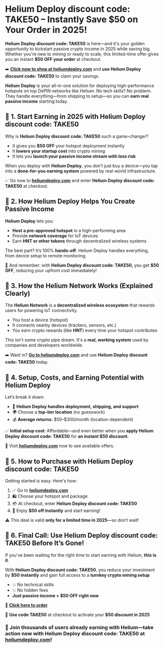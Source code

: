 <h1>Helium Deploy discount code: TAKE50 – Instantly Save $50 on Your Order in 2025!</h1>
<p><strong>Helium Deploy discount code: TAKE50</strong> is here—and it's your golden opportunity to kickstart passive crypto income in 2025 while saving big. Whether you're new to mining or ready to scale, this limited-time offer gives you an instant <strong>$50 OFF your order</strong> at checkout.</p>
<p>➡️ <a href="https://heliumdeploy.com/?sca_ref=8740003.Px7OjujikM"><strong>Click now to shop at heliumdeploy.com</strong></a> and <strong>use Helium Deploy discount code: TAKE50</strong> to claim your savings.</p>
<p><strong>Helium Deploy</strong> is your all-in-one solution for deploying high-performance hotspots on top DePIN networks like Helium. No tech skills? No problem. They handle everything—from shipping to setup—so you can <strong>earn real passive income</strong> starting today.</p>

<h2>🔹 1. Start Earning in 2025 with Helium Deploy discount code: TAKE50</h2>
<p>Why is <strong>Helium Deploy discount code: TAKE50</strong> such a game-changer?</p>
<ul>
<li>It gives you <strong>$50 OFF</strong> your hotspot deployment instantly</li>
<li>It <strong>lowers your startup cost</strong> into crypto mining</li>
<li>It lets you <strong>launch your passive income stream with less risk</strong></li>
</ul>
<p>When you deploy with <strong>Helium Deploy</strong>, you don’t just buy a device—you tap into a <strong>done-for-you earning system</strong> powered by real-world infrastructure.</p>
<p>✅ Go now to <a href="https://heliumdeploy.com/?sca_ref=8740003.Px7OjujikM"><strong>heliumdeploy.com</strong></a> and enter <strong>Helium Deploy discount code: TAKE50</strong> at checkout.</p>

<h2>🔹 2. How Helium Deploy Helps You Create Passive Income</h2>
<p><strong>Helium Deploy</strong> lets you:</p>
<ul>
<li><strong>Host a pre-approved hotspot</strong> in a high-performing area</li>
<li>Provide <strong>network coverage</strong> for IoT devices</li>
<li>Earn <strong>HNT or other tokens</strong> through decentralized wireless systems</li>
</ul>
<p>The best part? It’s 100% <strong>hands-off</strong>. Helium Deploy handles everything, from device setup to remote monitoring.</p>
<p>💸 And remember: with <strong>Helium Deploy discount code: TAKE50</strong>, you get <strong>$50 OFF</strong>, reducing your upfront cost immediately!</p>

<h2>🔹 3. How the Helium Network Works (Explained Clearly)</h2>
<p>The <strong>Helium Network</strong> is a <strong>decentralized wireless ecosystem</strong> that rewards users for powering IoT connectivity.</p>
<ul>
<li>You host a device (hotspot)</li>
<li>It connects nearby devices (trackers, sensors, etc.)</li>
<li>You earn crypto rewards (like <strong>HNT</strong>) every time your hotspot contributes</li>
</ul>
<p>This isn't some crypto pipe dream. It's a <strong>real, working system</strong> used by companies and developers worldwide.</p>
<p>➡️ Want in? <a href="https://heliumdeploy.com/?sca_ref=8740003.Px7OjujikM"><strong>Go to heliumdeploy.com</strong></a> and use <strong>Helium Deploy discount code: TAKE50</strong> today.</p>

<h2>🔹 4. Setup, Costs, and Earning Potential with Helium Deploy</h2>
<p>Let’s break it down:</p>
<ul>
<li>💼 <strong>Helium Deploy handles deployment, shipping, and support</strong></li>
<li>🌍 Choose a <strong>top-tier location</strong> (no guesswork)</li>
<li>💰 <strong>Average returns</strong>: $50–$300/month (location-dependent)</li>
</ul>
<p>✅ <strong>Initial setup cost</strong>: Affordable—and even better when you <strong>apply Helium Deploy discount code: TAKE50</strong> for <strong>an instant $50 discount</strong>.</p>
<p>🛒 Visit <a href="https://heliumdeploy.com/?sca_ref=8740003.Px7OjujikM"><strong>heliumdeploy.com</strong></a> now to see available offers.</p>

<h2>🔹 5. How to Purchase with Helium Deploy discount code: TAKE50</h2>
<p>Getting started is easy. Here's how:</p>
<ol>
<li>✅ Go to <a href="https://heliumdeploy.com/?sca_ref=8740003.Px7OjujikM"><strong>heliumdeploy.com</strong></a></li>
<li>🛍️ Choose your hotspot and package</li>
<li>💳 At checkout, enter <strong>Helium Deploy discount code: TAKE50</strong></li>
<li>🎉 Enjoy <strong>$50 off instantly</strong> and start earning!</li>
</ol>
<p>⚠️ This deal is valid <strong>only for a limited time in 2025</strong>—so don’t wait!</p>

<h2>🔹 6. Final Call: Use Helium Deploy discount code: TAKE50 Before It’s Gone!</h2>
<p>If you’ve been waiting for the right time to start earning with Helium, <strong>this is it</strong>.</p>
<p>With <strong>Helium Deploy discount code: TAKE50</strong>, you reduce your investment by <strong>$50 instantly</strong> and gain full access to a <strong>turnkey crypto mining setup</strong>.</p>
<ul>
<li>💥 No technical skills</li>
<li>💥 No hidden fees</li>
<li><strong>Just passive income + $50 OFF right now</strong></li>
</ul>
<p>🔗 <a href="https://heliumdeploy.com/?sca_ref=8740003.Px7OjujikM"><strong>Click here to order</strong></a></p>
<p>💸 <strong>Use code TAKE50</strong> at checkout to activate your <strong>$50 discount in 2025</strong></p>

<h3>🚀 Join thousands of users already earning with Helium—take action now with Helium Deploy discount code: TAKE50 at <a href="https://heliumdeploy.com/?sca_ref=8740003.Px7OjujikM"><strong>heliumdeploy.com</strong></a>!</h3>
